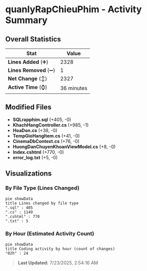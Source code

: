 # quanlyRapChieuPhim - Activity Summary 

## Overall Statistics

| Stat                   | Value                                                             |
| ---------------------- | ----------------------------------------------------------------- |
| **Lines Added** (➕)   | 2328                                          |
| **Lines Removed** (➖) | 1                                        |
| **Net Change** (↕)    | 2327                |
| **Active Time** (⌚)   | 36 minutes |


## Modified Files
- **SQLrapphim.sql** (+405, -0)
- **KhachHangController.cs** (+985, -1)
- **HoaDon.cs** (+38, -0)
- **TempGioHangItem.cs** (+41, -0)
- **CinemaDbContext.cs** (+76, -0)
- **HuongDanChuyenKhoanViewModel.cs** (+8, -0)
- **Index.cshtml** (+770, -0)
- **error_log.txt** (+5, -0)

## Visualizations

### By File Type (Lines Changed)

```mermaid
pie showData
title Lines changed by file type
".sql" : 405
".cs" : 1149
".cshtml" : 770
".txt" : 5
```

### By Hour (Estimated Activity Count)

```mermaid
pie showData
title Coding activity by hour (count of changes)
"02h" : 24
```


> **Last Updated:** 7/23/2025, 2:54:16 AM